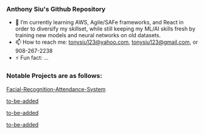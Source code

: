 ### Anthony Siu's Github Repository


- 🌱 I’m currently learning AWS, Agile/SAFe frameworks, and React in order to diversify my skillset, while still keeping my ML/AI skills fresh by training new models and neural networks on old datasets.
- 📫 How to reach me: tonysiu123@yahoo.com, tonysiu123@gmail.com, or 908-267-2238
- ⚡ Fun fact: ...



### Notable Projects are as follows:

[Facial-Recognition-Attendance-System](https://github.com/anthonysiu2000/Facial-Recognition-Attendance-System)


[to-be-added](https://github.com/anthonysiu2000)


[to-be-added](https://github.com/anthonysiu2000)


[to-be-added](https://github.com/anthonysiu2000)

